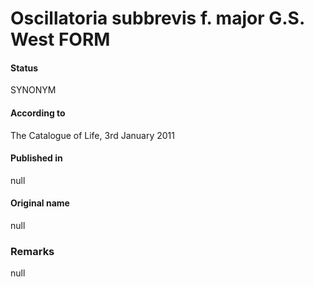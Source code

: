 Oscillatoria subbrevis f. major G.S. West FORM
=======

#### Status
SYNONYM

#### According to
The Catalogue of Life, 3rd January 2011

#### Published in
null

#### Original name
null

### Remarks
null